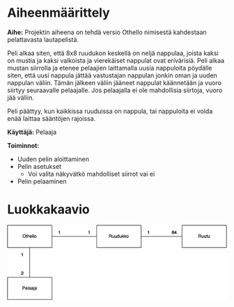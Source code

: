 ﻿# Aiheenmäärittely

**Aihe:** Projektin aiheena on tehdä versio Othello nimisestä kahdestaan pelattavasta lautapelistä. 

Peli alkaa siten, että 8x8 ruudukon keskellä on neljä nappulaa, joista kaksi on mustia ja kaksi valkoista ja vierekäiset nappulat ovat erivärisiä. Peli alkaa mustan siirrolla ja etenee pelaajien
laittamalla uusia nappuloita pöydälle siten, että uusi nappula jättää vastustajan nappulan jonkin oman ja uuden nappulan väliin. Tämän jälkeen väliin jääneet nappulat käännetään
ja vuoro siirtyy seuraavalle pelaajalle. Jos pelaajalla ei ole mahdollisia siirtoja, vuoro jää väliin.

Peli päättyy, kun kaikkissa ruuduissa on nappula, tai nappuloita ei voida enää laittaa sääntöjen rajoissa.


**Käyttäjä:** Pelaaja

**Toiminnot:**

* Uuden pelin aloittaminen
* Pelin asetukset
  * Voi valita näkyvätkö mahdolliset siirrot vai ei
* Pelin pelaaminen

# Luokkakaavio

![Luokkakaavio](/dokumentaatio/Luokkakaavio.png "Luokkakaavio")
